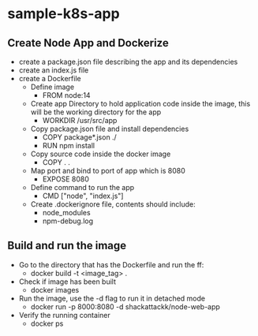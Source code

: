# sample-k8s-app

## Create Node App and Dockerize

- create a package.json file describing the app and its dependencies
- create an index.js file
- create a Dockerfile
  - Define image
    - FROM node:14
  - Create app Directory to hold application code inside the image, this will be the working directory for the app
    - WORKDIR /usr/src/app
  - Copy package.json file and install dependencies
    - COPY package\*.json ./
    - RUN npm install
  - Copy source code inside the docker image
    - COPY . .
  - Map port and bind to port of app which is 8080
    - EXPOSE 8080
  - Define command to run the app
    - CMD ["node", "index.js"]
  - Create .dockerignore file, contents should include:
    - node_modules
    - npm-debug.log

## Build and run the image

- Go to the directory that has the Dockerfile and run the ff:
  - docker build -t <image_tag> .
- Check if image has been built
  - docker images
- Run the image, use the -d flag to run it in detached mode
  - docker run -p 8000:8080 -d shackattackk/node-web-app
- Verify the running container
  - docker ps
